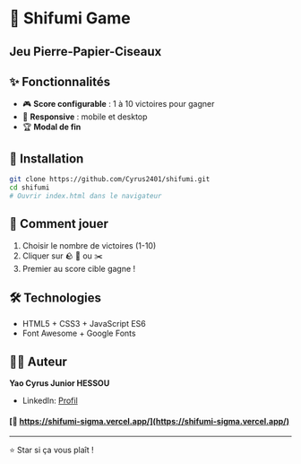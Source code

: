 # 🎯 Shifumi Game

## Jeu **Pierre-Papier-Ciseaux**

## ✨ Fonctionnalités

- 🎮 **Score configurable** : 1 à 10 victoires pour gagner
- 📱 **Responsive** : mobile et desktop 
- 🏆 **Modal de fin**

## 🚀 Installation

```bash
git clone https://github.com/Cyrus2401/shifumi.git
cd shifumi
# Ouvrir index.html dans le navigateur
```

## 🎯 Comment jouer

1. Choisir le nombre de victoires (1-10)
2. Cliquer sur 🪨 📄 ou ✂️
3. Premier au score cible gagne !

## 🛠️ Technologies

- HTML5 + CSS3 + JavaScript ES6
- Font Awesome + Google Fonts

## 👨‍💻 Auteur

**Yao Cyrus Junior HESSOU**
- LinkedIn: [Profil](https://www.linkedin.com/in/yao-cyrus-junior-hessou-b6a58122b/)

#### [🔗 https://shifumi-sigma.vercel.app/](https://shifumi-sigma.vercel.app/)

---
⭐ Star si ça vous plaît !